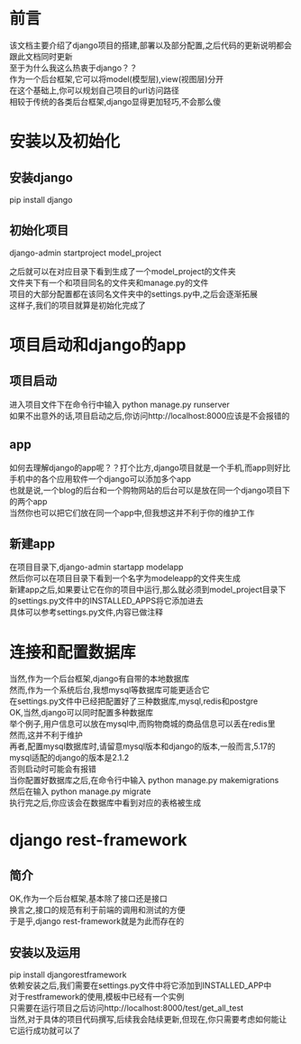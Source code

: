 # 前言
该文档主要介绍了django项目的搭建,部署以及部分配置,之后代码的更新说明都会跟此文档同时更新</br>
至于为什么我这么热衷于django？？</br>
作为一个后台框架,它可以将model(模型层),view(视图层)分开</br>
在这个基础上,你可以规划自己项目的url访问路径</br>
相较于传统的各类后台框架,django显得更加轻巧,不会那么傻</br>

# 安装以及初始化
## 安装django
pip install django</br>

## 初始化项目
django-admin startproject model_project</br>

之后就可以在对应目录下看到生成了一个model_project的文件夹</br>
文件夹下有一个和项目同名的文件夹和manage.py的文件</br>
项目的大部分配置都在该同名文件夹中的settings.py中,之后会逐渐拓展</br>
这样子,我们的项目就算是初始化完成了</br>

# 项目启动和django的app
## 项目启动
进入项目文件下在命令行中输入 python manage.py runserver</br>
如果不出意外的话,项目启动之后,你访问http://localhost:8000应该是不会报错的</br>

## app
如何去理解django的app呢？？打个比方,django项目就是一个手机,而app则好比手机中的各个应用软件一个django可以添加多个app</br>
也就是说,一个blog的后台和一个购物网站的后台可以是放在同一个django项目下的两个app</br>
当然你也可以把它们放在同一个app中,但我想这并不利于你的维护工作</br>

## 新建app
在项目目录下,django-admin startapp modelapp</br>
然后你可以在项目目录下看到一个名字为modeleapp的文件夹生成</br>
新建app之后,如果要让它在你的项目中运行,那么就必须到model_project目录下的settings.py文件中的INSTALLED_APPS将它添加进去</br>
具体可以参考settings.py文件,内容已做注释</br>

# 连接和配置数据库
当然,作为一个后台框架,django有自带的本地数据库</br>
然而,作为一个系统后台,我想mysql等数据库可能更适合它</br>
在settings.py文件中已经把配置好了三种数据库,mysql,redis和postgre</br>
OK,当然,django可以同时配置多种数据库</br>
举个例子,用户信息可以放在mysql中,而购物商城的商品信息可以丢在redis里</br>
然而,这并不利于维护</br>
再者,配置mysql数据库时,请留意mysql版本和django的版本,一般而言,5.17的mysql适配的django的版本是2.1.2</br>
否则启动时可能会有报错</br>
当你配置好数据库之后,在命令行中输入 python manage.py makemigrations</br>
然后在输入 python manage.py migrate</br>
执行完之后,你应该会在数据库中看到对应的表格被生成</br>

# django rest-framework
## 简介
OK,作为一个后台框架,基本除了接口还是接口</br>
换言之,接口的规范有利于前端的调用和测试的方便</br>
于是乎,django rest-framework就是为此而存在的</br>

## 安装以及运用
pip install djangorestframework</br>
依赖安装之后,我们需要在settings.py文件中将它添加到INSTALLED_APP中</br>
对于restframework的使用,模板中已经有一个实例</br>
只需要在运行项目之后访问http://localhost:8000/test/get_all_test</br>
当然,对于具体的项目代码撰写,后续我会陆续更新,但现在,你只需要考虑如何能让它运行成功就可以了</br>